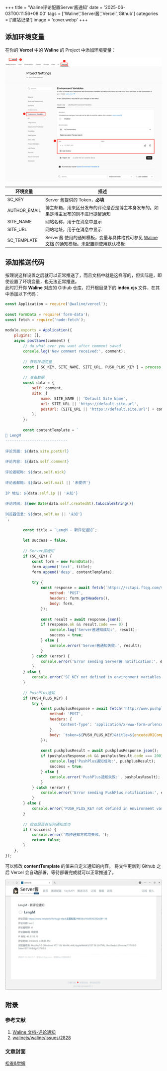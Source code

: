 +++
title = 'Waline评论配置Server酱通知'
date = '2025-06-03T00:11:56+08:00'
tags = ['Waline','Server酱','Vercel','Github']
categories = ['建站记录']
image = 'cover.webp'
+++

## 添加环境变量
在你的 **Vercel** 中的 **Waline** 的 Project 中添加环境变量：

![Waline环境变量](vercel-env.webp)

| 环境变量     | 描述                                                                                                                                                                                     |
| ------------ | ---------------------------------------------------------------------------------------------------------------------------------------------------------------------------------------- |
| SC_KEY       | Server 酱提供的 Token，**必填**                                                                                                                                                          |
| AUTHOR_EMAIL | 博主邮箱，用来区分发布的评论是否是博主本身发布的。如果是博主发布的则不进行提醒通知                                                                                                       |
| SITE_NAME    | 网站名称，用于在消息中显示                                                                                                                                                               |
| SITE_URL     | 网站地址，用于在消息中显示                                                                                                                                                               |
| SC_TEMPLATE  | Server酱 使用的通知模板，变量与具体格式可参见 [Waline文档](https://waline.js.org/guide/features/notification.html#%E9%80%9A%E7%9F%A5%E6%A8%A1%E6%9D%BF) 的通知模板。未配置则使用默认模板 |

## 添加推送代码
按理说这样设置之后就可以正常推送了，而且文档中就是这样写的，但实际是，即使设置了环境变量，也无法正常推送。  
此时打开你 **Waline** 对应的 Github 仓库，打开根目录下的 **index.cjs** 文件，在其中添加以下代码：
```javascript
const Application = require('@waline/vercel');

const FormData = require('form-data');
const fetch = require('node-fetch');

module.exports = Application({
    plugins: [],
    async postSave(comment) {
        // do what ever you want after comment saved
        console.log('New comment received:', comment);

        // 获取环境变量
        const { SC_KEY, SITE_NAME, SITE_URL, PUSH_PLUS_KEY } = process.env;

        // 准备数据
        const data = {
            self: comment,
            site: {
                name: SITE_NAME || 'Default Site Name',
                url: SITE_URL || 'https://default.site.url',
                postUrl: (SITE_URL || 'https://default.site.url') + comment.url + '#' + comment.objectId,
            },
        };

        const contentTemplate = `
💬 LengM
----------------------------

评论页面: ${data.site.postUrl}

评论内容: ${data.self.comment}

评论者昵称: ${data.self.nick}

评论者邮箱: ${data.self.mail || '未提供'}

IP 地址: ${data.self.ip || '未知'}

评论时间: ${new Date(data.self.createdAt).toLocaleString()}

浏览器信息: ${data.self.ua || '未知'}
`;

        const title = `LengM - 新评论通知`;

        let success = false;

        // Server酱通知
        if (SC_KEY) {
            const form = new FormData();
            form.append('text', title);
            form.append('desp', contentTemplate);

            try {
                const response = await fetch(`https://sctapi.ftqq.com/${SC_KEY}.send`, {
                    method: 'POST',
                    headers: form.getHeaders(),
                    body: form,
                });

                const result = await response.json();
                if (response.ok && result.code === 0) {
                    console.log('Server酱通知成功:', result);
                    success = true;
                } else {
                    console.error('Server酱通知失败:', result);
                }
            } catch (error) {
                console.error('Error sending Server酱 notification:', error.message);
            }
        } else {
            console.error('SC_KEY not defined in environment variables.');
        }

        // PushPlus通知
        if (PUSH_PLUS_KEY) {
            try {
                const pushplusResponse = await fetch('http://www.pushplus.plus/send/', {
                    method: 'POST',
                    headers: {
                        'Content-Type': 'application/x-www-form-urlencoded',
                    },
                    body: `token=${PUSH_PLUS_KEY}&title=${encodeURIComponent(title)}&content=${encodeURIComponent(contentTemplate)}&template=html`,
                });

                const pushplusResult = await pushplusResponse.json();
                if (pushplusResponse.ok && pushplusResult.code === 200) {
                    console.log('PushPlus通知成功:', pushplusResult);
                    success = true;
                } else {
                    console.error('PushPlus通知失败:', pushplusResult);
                }
            } catch (error) {
                console.error('Error sending PushPlus notification:', error.message);
            }
        } else {
            console.error('PUSH_PLUS_KEY not defined in environment variables.');
        }

        // 检查是否有任何通知成功
        if (!success) {
            console.error('两种通知方式均失败。');
            return false;
        }
    },
});
```
可以修改 **contentTemplate** 的值来自定义通知的内容。
将文件更新到 Github 之后 Vercel 会自动部署，等待部署完成就可以正常推送了。

![Server酱通知](sc-msg.webp)

## 附录
### 参考文献
1. [Waline 文档-评论通知](https://waline.js.org/guide/features/notification.html)
2. [walinejs/waline/issues/2828](https://github.com/walinejs/waline/issues/2828#issuecomment-2499552732)

### 文章封面
[松雀&觉姨](https://www.pixiv.net/artworks/127964621)
